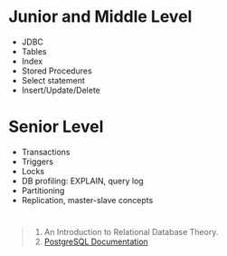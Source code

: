 # Junior and Middle Level
* JDBC 
* Tables
* Index
* Stored Procedures
* Select statement
* Insert/Update/Delete
# Senior Level
* Transactions
* Triggers
* Locks
* DB profiling: EXPLAIN, query log
* Partitioning
* Replication, master-slave concepts
#
> 1. An Introduction to Relational Database Theory.
> 2. [PostgreSQL Documentation](https://www.postgresql.org/docs/)